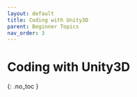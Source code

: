 ```yaml
---
layout: default
title: Coding with Unity3D
parent: Beginner Topics
nav_order: 3
---
```


# Coding with Unity3D
{: .no_toc }
